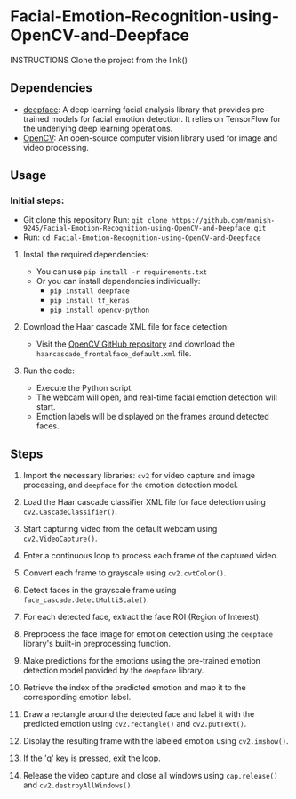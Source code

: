 # Facial-Emotion-Recognition-using-OpenCV-and-Deepface
INSTRUCTIONS
Clone the project from the link()
## Dependencies

- [deepface](https://github.com/serengil/deepface): A deep learning facial analysis library that provides pre-trained models for facial emotion detection. It relies on TensorFlow for the underlying deep learning operations.
- [OpenCV](https://opencv.org/): An open-source computer vision library used for image and video processing.

## Usage
### Initial steps:
- Git clone this repository Run: `git clone https://github.com/manish-9245/Facial-Emotion-Recognition-using-OpenCV-and-Deepface.git`
- Run: `cd Facial-Emotion-Recognition-using-OpenCV-and-Deepface`
1. Install the required dependencies:
   - You can use `pip install -r requirements.txt`
   - Or you can install dependencies individually:
      - `pip install deepface`
      - `pip install tf_keras`
      - `pip install opencv-python`

2. Download the Haar cascade XML file for face detection:
   - Visit the [OpenCV GitHub repository](https://github.com/opencv/opencv/tree/master/data/haarcascades) and download the `haarcascade_frontalface_default.xml` file.

3. Run the code:
   - Execute the Python script.
   - The webcam will open, and real-time facial emotion detection will start.
   - Emotion labels will be displayed on the frames around detected faces.

## Steps

1. Import the necessary libraries: `cv2` for video capture and image processing, and `deepface` for the emotion detection model.

2. Load the Haar cascade classifier XML file for face detection using `cv2.CascadeClassifier()`.

3. Start capturing video from the default webcam using `cv2.VideoCapture()`.

4. Enter a continuous loop to process each frame of the captured video.

5. Convert each frame to grayscale using `cv2.cvtColor()`.

6. Detect faces in the grayscale frame using `face_cascade.detectMultiScale()`.

7. For each detected face, extract the face ROI (Region of Interest).

8. Preprocess the face image for emotion detection using the `deepface` library's built-in preprocessing function.

9. Make predictions for the emotions using the pre-trained emotion detection model provided by the `deepface` library.

10. Retrieve the index of the predicted emotion and map it to the corresponding emotion label.

11. Draw a rectangle around the detected face and label it with the predicted emotion using `cv2.rectangle()` and `cv2.putText()`.

12. Display the resulting frame with the labeled emotion using `cv2.imshow()`.

13. If the 'q' key is pressed, exit the loop.

14. Release the video capture and close all windows using `cap.release()` and `cv2.destroyAllWindows()`.
